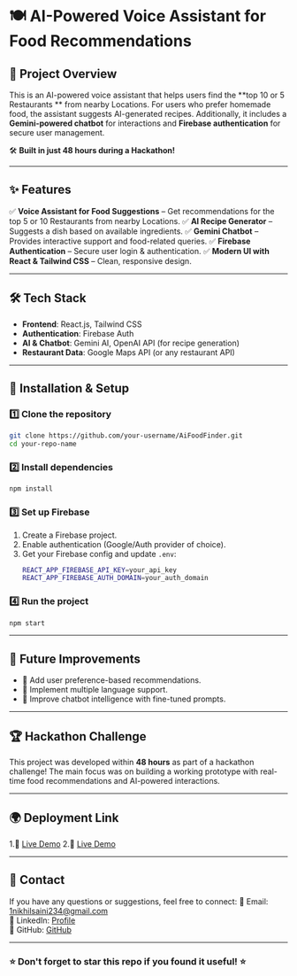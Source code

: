 # 🍽️ AI-Powered Voice Assistant for Food Recommendations

## 🚀 Project Overview
This is an AI-powered voice assistant that helps users  find the **top 10 or 5  Restaurants ** from nearby Locations. For users who prefer homemade food, the assistant suggests AI-generated recipes. Additionally, it includes a **Gemini-powered chatbot** for interactions and **Firebase authentication** for secure user management.

🛠 **Built in just 48 hours during a Hackathon!**

---

## ✨ Features
✅ **Voice Assistant for Food Suggestions** – Get recommendations for the top 5 or 10 Restaurants from nearby Locations.
✅ **AI Recipe Generator** – Suggests a dish based on available ingredients.
✅ **Gemini Chatbot** – Provides interactive support and food-related queries.
✅ **Firebase Authentication** – Secure user login & authentication.
✅ **Modern UI with React & Tailwind CSS** – Clean, responsive design.

---

## 🛠 Tech Stack
- **Frontend**: React.js, Tailwind CSS
- **Authentication**: Firebase Auth
- **AI & Chatbot**: Gemini AI, OpenAI API (for recipe generation)
- **Restaurant Data**: Google Maps API (or any restaurant API)

---


## 🚀 Installation & Setup
### 1️⃣ Clone the repository
```bash
git clone https://github.com/your-username/AiFoodFinder.git
cd your-repo-name
```

### 2️⃣ Install dependencies
```bash
npm install
```

### 3️⃣ Set up Firebase
1. Create a Firebase project.
2. Enable authentication (Google/Auth provider of choice).
3. Get your Firebase config and update `.env`:
   ```bash
   REACT_APP_FIREBASE_API_KEY=your_api_key
   REACT_APP_FIREBASE_AUTH_DOMAIN=your_auth_domain
   ```

### 4️⃣ Run the project
```bash
npm start
```

---

## 🤖 Future Improvements
- 🔹 Add user preference-based recommendations.
- 🔹 Implement multiple language support.
- 🔹 Improve chatbot intelligence with fine-tuned prompts.

---

## 🏆 Hackathon Challenge
This project was developed within **48 hours** as part of a hackathon challenge! The main focus was on building a working prototype with real-time food recommendations and AI-powered interactions.

---

## 🌍 Deployment Link
1.🔗 [Live Demo](https://aifoodfinder.vercel.app/)
2.🔗 [Live Demo](https://aifoodfinder.netlify.app/)

---

## 📩 Contact
If you have any questions or suggestions, feel free to connect:
📧 Email: 1nikhilsaini234@gmail.com  
🔗 LinkedIn: [Profile](https://www.linkedin.com/in/nikhilsaini0/)  
🐙 GitHub: [GitHub](https://github.com/saini-nikhil/)

---

### ⭐ Don't forget to **star** this repo if you found it useful! ⭐
